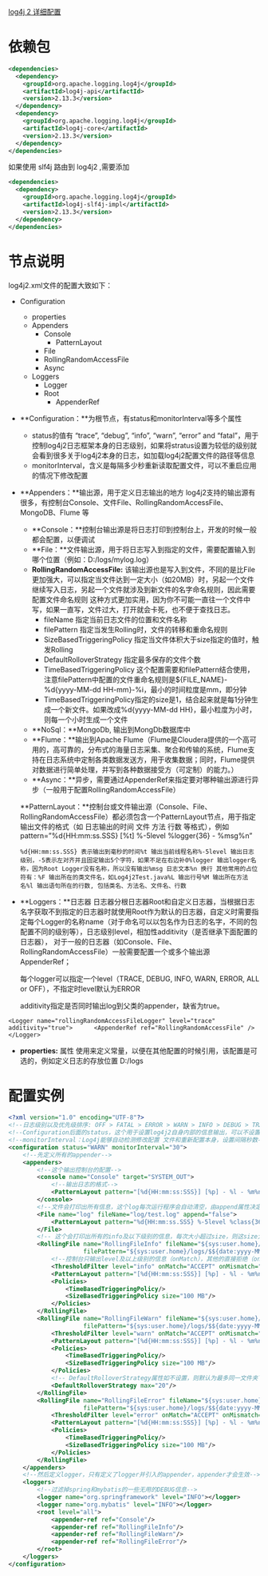 [log4j 2 详细配置](https://blog.csdn.net/why_still_confused/article/details/79116565)

# 依赖包

```xml
<dependencies>
  <dependency>
    <groupId>org.apache.logging.log4j</groupId>
    <artifactId>log4j-api</artifactId>
    <version>2.13.3</version>
  </dependency>
  <dependency>
    <groupId>org.apache.logging.log4j</groupId>
    <artifactId>log4j-core</artifactId>
    <version>2.13.3</version>
  </dependency>
</dependencies>

```

如果使用 slf4j 路由到 log4j2 ,需要添加

```xml
<dependencies>
  <dependency>
    <groupId>org.apache.logging.log4j</groupId>
    <artifactId>log4j-slf4j-impl</artifactId>
    <version>2.13.3</version>
  </dependency>
</dependencies>
```

# 节点说明

log4j2.xml文件的配置大致如下：

- Configuration 
  - properties
  - Appenders 
    - Console 
      - PatternLayout
    - File
    - RollingRandomAccessFile
    - Async
  - Loggers 
    - Logger
    - Root 
      - AppenderRef



- **Configuration：**为根节点，有status和monitorInterval等多个属性

  - status的值有 “trace”, “debug”, “info”, “warn”, “error” and  “fatal”，用于控制log4j2日志框架本身的日志级别，如果将stratus设置为较低的级别就会看到很多关于log4j2本身的日志，如加载log4j2配置文件的路径等信息
  - monitorInterval，含义是每隔多少秒重新读取配置文件，可以不重启应用的情况下修改配置

- **Appenders：**输出源，用于定义日志输出的地方 
   	log4j2支持的输出源有很多，有控制台Console、文件File、RollingRandomAccessFile、MongoDB、Flume 等

  - **Console：**控制台输出源是将日志打印到控制台上，开发的时候一般都会配置，以便调试
  - **File：**文件输出源，用于将日志写入到指定的文件，需要配置输入到哪个位置（例如：D:/logs/mylog.log）
  - **RollingRandomAccessFile:** 该输出源也是写入到文件，不同的是比File更加强大，可以指定当文件达到一定大小（如20MB）时，另起一个文件继续写入日志，另起一个文件就涉及到新文件的名字命名规则，因此需要配置文件命名规则 
     		这种方式更加实用，因为你不可能一直往一个文件中写，如果一直写，文件过大，打开就会卡死，也不便于查找日志。
    - fileName 指定当前日志文件的位置和文件名称
    - filePattern 指定当发生Rolling时，文件的转移和重命名规则
    - SizeBasedTriggeringPolicy 指定当文件体积大于size指定的值时，触发Rolling
    - DefaultRolloverStrategy 指定最多保存的文件个数
    - TimeBasedTriggeringPolicy 这个配置需要和filePattern结合使用，注意filePattern中配置的文件重命名规则是${FILE_NAME}-%d{yyyy-MM-dd HH-mm}-%i，最小的时间粒度是mm，即分钟
    - TimeBasedTriggeringPolicy指定的size是1，结合起来就是每1分钟生成一个新文件。如果改成%d{yyyy-MM-dd HH}，最小粒度为小时，则每一个小时生成一个文件
  - **NoSql：**MongoDb, 输出到MongDb数据库中
  - **Flume：**输出到Apache   Flume（Flume是Cloudera提供的一个高可用的，高可靠的，分布式的海量日志采集、聚合和传输的系统，Flume支持在日志系统中定制各类数据发送方，用于收集数据；同时，Flume提供对数据进行简单处理，并写到各种数据接受方（可定制）的能力。）
  - **Async：**异步，需要通过AppenderRef来指定要对哪种输出源进行异步（一般用于配置RollingRandomAccessFile）

  **PatternLayout：**控制台或文件输出源（Console、File、RollingRandomAccessFile）都必须包含一个PatternLayout节点，用于指定输出文件的格式（如  日志输出的时间 文件 方法 行数 等格式），例如 pattern=”%d{HH:mm:ss.SSS} [%t] %-5level  %logger{36} - %msg%n”

  ```
  %d{HH:mm:ss.SSS} 表示输出到毫秒的时间%t 输出当前线程名称%-5level 输出日志级别，-5表示左对齐并且固定输出5个字符，如果不足在右边补0%logger 输出logger名称，因为Root Logger没有名称，所以没有输出%msg 日志文本%n 换行 其他常用的占位符有：%F 输出所在的类文件名，如Log4j2Test.java%L 输出行号%M 输出所在方法名%l 输出语句所在的行数, 包括类名、方法名、文件名、行数
  ```

- **Loggers：**日志器 
   	 日志器分根日志器Root和自定义日志器，当根据日志名字获取不到指定的日志器时就使用Root作为默认的日志器，自定义时需要指定每个Logger的名称name（对于命名可以以包名作为日志的名字，不同的包配置不同的级别等），日志级别level，相加性additivity（是否继承下面配置的日志器），   对于一般的日志器（如Console、File、RollingRandomAccessFile）一般需要配置一个或多个输出源AppenderRef；

  每个logger可以指定一个level（TRACE, DEBUG, INFO, WARN, ERROR, ALL or OFF），不指定时level默认为ERROR

  additivity指定是否同时输出log到父类的appender，缺省为true。

```
<Logger name="rollingRandomAccessFileLogger" level="trace" additivity="true">      <AppenderRef ref="RollingRandomAccessFile" />  </Logger>
```

- **properties:** 属性 
   	使用来定义常量，以便在其他配置的时候引用，该配置是可选的，例如定义日志的存放位置 
      	D:/logs

# 配置实例

```xml
<?xml version="1.0" encoding="UTF-8"?>
<!--日志级别以及优先级排序: OFF > FATAL > ERROR > WARN > INFO > DEBUG > TRACE > ALL -->
<!--Configuration后面的status，这个用于设置log4j2自身内部的信息输出，可以不设置，当设置成trace时，你会看到log4j2内部各种详细输出-->
<!--monitorInterval：Log4j能够自动检测修改配置 文件和重新配置本身，设置间隔秒数-->
<configuration status="WARN" monitorInterval="30">
    <!--先定义所有的appender-->
    <appenders>
        <!--这个输出控制台的配置-->
        <console name="Console" target="SYSTEM_OUT">
            <!--输出日志的格式-->
            <PatternLayout pattern="[%d{HH:mm:ss:SSS}] [%p] - %l - %m%n"/>
        </console>
        <!--文件会打印出所有信息，这个log每次运行程序会自动清空，由append属性决定，这个也挺有用的，适合临时测试用-->
        <File name="log" fileName="log/test.log" append="false">
            <PatternLayout pattern="%d{HH:mm:ss.SSS} %-5level %class{36} %L %M - %msg%xEx%n"/>
        </File>
        <!-- 这个会打印出所有的info及以下级别的信息，每次大小超过size，则这size大小的日志会自动存入按年份-月份建立的文件夹下面并进行压缩，作为存档-->
        <RollingFile name="RollingFileInfo" fileName="${sys:user.home}/logs/info.log"
                     filePattern="${sys:user.home}/logs/$${date:yyyy-MM}/info-%d{yyyy-MM-dd}-%i.log">
            <!--控制台只输出level及以上级别的信息（onMatch），其他的直接拒绝（onMismatch）-->
            <ThresholdFilter level="info" onMatch="ACCEPT" onMismatch="DENY"/>
            <PatternLayout pattern="[%d{HH:mm:ss:SSS}] [%p] - %l - %m%n"/>
            <Policies>
                <TimeBasedTriggeringPolicy/>
                <SizeBasedTriggeringPolicy size="100 MB"/>
            </Policies>
        </RollingFile>
        <RollingFile name="RollingFileWarn" fileName="${sys:user.home}/logs/warn.log"
                     filePattern="${sys:user.home}/logs/$${date:yyyy-MM}/warn-%d{yyyy-MM-dd}-%i.log">
            <ThresholdFilter level="warn" onMatch="ACCEPT" onMismatch="DENY"/>
            <PatternLayout pattern="[%d{HH:mm:ss:SSS}] [%p] - %l - %m%n"/>
            <Policies>
                <TimeBasedTriggeringPolicy/>
                <SizeBasedTriggeringPolicy size="100 MB"/>
            </Policies>
            <!-- DefaultRolloverStrategy属性如不设置，则默认为最多同一文件夹下7个文件，这里设置了20 -->
            <DefaultRolloverStrategy max="20"/>
        </RollingFile>
        <RollingFile name="RollingFileError" fileName="${sys:user.home}/logs/error.log"
                     filePattern="${sys:user.home}/logs/$${date:yyyy-MM}/error-%d{yyyy-MM-dd}-%i.log">
            <ThresholdFilter level="error" onMatch="ACCEPT" onMismatch="DENY"/>
            <PatternLayout pattern="[%d{HH:mm:ss:SSS}] [%p] - %l - %m%n"/>
            <Policies>
                <TimeBasedTriggeringPolicy/>
                <SizeBasedTriggeringPolicy size="100 MB"/>
            </Policies>
        </RollingFile>
    </appenders>
    <!--然后定义logger，只有定义了logger并引入的appender，appender才会生效-->
    <loggers>
        <!--过滤掉spring和mybatis的一些无用的DEBUG信息-->
        <logger name="org.springframework" level="INFO"></logger>
        <logger name="org.mybatis" level="INFO"></logger>
        <root level="all">
            <appender-ref ref="Console"/>
            <appender-ref ref="RollingFileInfo"/>
            <appender-ref ref="RollingFileWarn"/>
            <appender-ref ref="RollingFileError"/>
        </root>
    </loggers>
</configuration>
```

